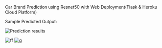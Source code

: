 
Car Brand Prediction using Resnet50 with Web Deployment(Flask &amp; Heroku Cloud Platform)

Sample Predicted Output:


![Prediction results](https://user-images.githubusercontent.com/56412471/137790614-7cab7ae9-08f5-4753-a2cd-c1707148482f.JPG)

![ff](https://user-images.githubusercontent.com/56412471/137790634-8d33f18f-aa63-4360-ad73-6c221f1ee535.JPG)
![g](https://user-images.githubusercontent.com/56412471/137790644-dfe95103-73f6-4ca7-9a6b-e7478db05e68.JPG)


